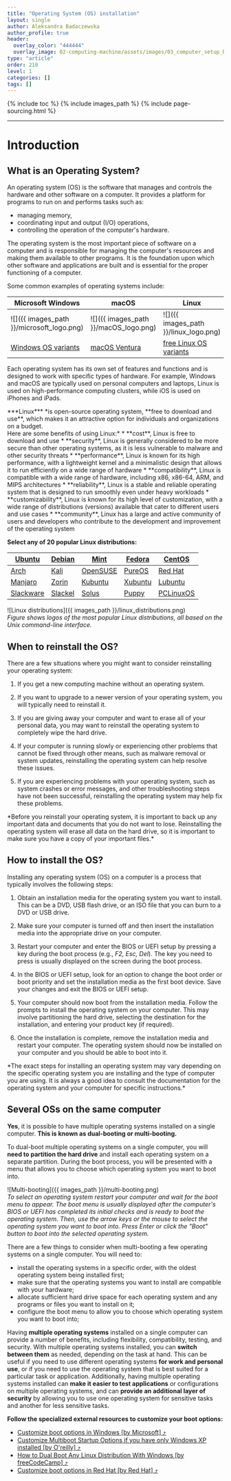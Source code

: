 ```yaml
---
title: "Operating System (OS) installation"
layout: single
author: Aleksandra Badaczewska
author_profile: true
header:
  overlay_color: "444444"
  overlay_image: 02-computing-machine/assets/images/03_computer_setup_banner.png
type: "article"
order: 210
level: 1
categories: []
tags: []
---
```


{% include toc %}
{% include images_path %}
{% include page-sourcing.html %}

---


# Introduction

## What is an **O**perating **S**ystem?

An operating system (OS) is the software that manages and controls the hardware and other software on a computer. It provides a platform for programs to run on and performs tasks such as:
* managing memory,
* coordinating input and output (I/O) operations,
* controlling the operation of the computer's hardware.

The operating system is the most important piece of software on a computer and is responsible for managing the computer's resources and making them available to other programs. It is the foundation upon which other software and applications are built and is essential for the proper functioning of a computer.

Some common examples of operating systems include:

| Microsoft Windows | macOS | Linux | iOS |
|-------------------|-------|-------|-----|
|![]({{ images_path }}/microsoft_logo.png)| ![]({{ images_path }}/macOS_logo.png) | ![]({{ images_path }}/linux_logo.png) | ![]({{ images_path }}/iOS_logo.png) |
| <a href="https://msofficestore.us/product-category/windows/" target="_blank">Windows OS variants</a> | <a href="https://www.apple.com/macos/ventura/" target="_blank">macOS Ventura</a> | <a href="https://www.linux.org/pages/download/" target="_blank">free Linux OS variants</a>[]() | <a href="https://support.apple.com/en-us/HT204204" target="_blank">update iOS</a> |

Each operating system has its own set of features and functions and is designed to work with specific types of hardware. For example, Windows and macOS are typically used on personal computers and laptops, Linux is used on high-performance computing clusters, while iOS is used on iPhones and iPads.

<div class="protip" markdown="1">
***Linux*** *is open-source operating system, **free to download and use**, which makes it an attractive option for individuals and organizations on a budget. <br>Here are some benefits of using Linux:*
* **cost**, Linux is free to download and use
* **security**, Linux is generally considered to be more secure than other operating systems, as it is less vulnerable to malware and other security threats
* **performance**, Linux is known for its high performance, with a lightweight kernel and a minimalistic design that allows it to run efficiently on a wide range of hardware
* **compatibility**, Linux is compatible with a wide range of hardware, including x86, x86-64, ARM, and MIPS architectures
* **reliability**, Linux is a stable and reliable operating system that is designed to run smoothly even under heavy workloads
* **customizability**, Linux is known for its high level of customization, with a wide range of distributions (versions) available that cater to different users and use cases
* **community**, Linux has a large and active community of users and developers who contribute to the development and improvement of the operating system
</div>


**Select any of 20 popular Linux distributions:**

| [Ubuntu](https://www.ubuntu.com/download) | [Debian](https://www.debian.org/distrib/ftplist) | [Mint](https://www.linuxmint.com/download.php) | [Fedora](https://getfedora.org/) | [CentOS](https://wiki.centos.org/Download) |
|------|------|------|------|------|
| [Arch](https://www.archlinux.org/download/) | [Kali](https://www.kali.org/downloads/) | [OpenSUSE](https://get.opensuse.org/) | [PureOS](https://pureos.net/download/) | [Red Hat](https://access.redhat.com/downloads) |
| [Manjaro](https://sourceforge.net/projects/manjarolinux/files/) | [Zorin](http://zorin-os.com/free.html) | [Kubuntu](https://www.kubuntu.org/getkubuntu/) | [Xubuntu](https://xubuntu.org/getxubuntu/) | [Lubuntu](https://lubuntu.me/downloads/) |
| [Slackware](http://www.slackware.com/getslack/) | [Slackel](https://sourceforge.net/projects/slackel/files/) | [Solus](https://getsol.us/download/) | [Puppy](https://puppylinux-woof-ce.github.io/) | [PCLinuxOS](http://pclinuxos.com/?page_id=10) |

![Linux distributions]({{ images_path }}/linux_distributions.png)<br>
*Figure shows logos of the most popular Linux distributions, all based on the Unix command-line interface.*


## When to reinstall the OS?

There are a few situations where you might want to consider reinstalling your operating system:

1. If you get a new computing machine without an operating system.

2. If you want to upgrade to a newer version of your operating system, you will typically need to reinstall it.

3. If you are giving away your computer and want to erase all of your personal data, you may want to reinstall the operating system to completely wipe the hard drive.

4. If your computer is running slowly or experiencing other problems that cannot be fixed through other means, such as malware removal or system updates, reinstalling the operating system can help resolve these issues.

5. If you are experiencing problems with your operating system, such as system crashes or error messages, and other troubleshooting steps have not been successful, reinstalling the operating system may help fix these problems.

<div class="warning" markdown="1">
*Before you reinstall your operating system, it is important to back up any important data and documents that you do not want to lose. Reinstalling the operating system will erase all data on the hard drive, so it is important to make sure you have a copy of your important files.*
</div>


## How to install the OS?

Installing any operating system (OS) on a computer is a process that typically involves the following steps:

1. Obtain an installation media for the operating system you want to install. This can be a DVD, USB flash drive, or an ISO file that you can burn to a DVD or USB drive.

2. Make sure your computer is turned off and then insert the installation media into the appropriate drive on your computer.

3. Restart your computer and enter the BIOS or UEFI setup by pressing a key during the boot process (e.g., *F2, Esc, Del*). The key you need to press is usually displayed on the screen during the boot process.

4. In the BIOS or UEFI setup, look for an option to change the boot order or boot priority and set the installation media as the first boot device. Save your changes and exit the BIOS or UEFI setup.

5. Your computer should now boot from the installation media. Follow the prompts to install the operating system on your computer. This may involve partitioning the hard drive, selecting the destination for the installation, and entering your product key (if required).

6. Once the installation is complete, remove the installation media and restart your computer. The operating system should now be installed on your computer and you should be able to boot into it.


<div class="protip" markdown="1">
*The exact steps for installing an operating system may vary depending on the specific operating system you are installing and the type of computer you are using. It is always a good idea to consult the documentation for the operating system and your computer for specific instructions.*
</div>


## Several OSs on the same computer

**Yes**, it is possible to have multiple operating systems installed on a single computer. **This is known as dual-booting or multi-booting.**

To dual-boot multiple operating systems on a single computer, you will **need to partition the hard drive** and install each operating system on a separate partition. During the boot process, you will be presented with a menu that allows you to choose which operating system you want to boot into.

![Multi-booting]({{ images_path }}/multi-booting.png)<br>
*To select an operating system restart your computer and wait for the boot menu to appear. The boot menu is usually displayed after the computer's BIOS or UEFI has completed its initial checks and is ready to boot the operating system. Then, use the arrow keys or the mouse to select the operating system you want to boot into. Press Enter or click the "Boot" button to boot into the selected operating system.*

There are a few things to consider when multi-booting a few operating systems on a single computer. You will need to:

* install the operating systems in a specific order, with the oldest operating system being installed first;
* make sure that the operating systems you want to install are compatible with your hardware;
* allocate sufficient hard drive space for each operating system and any programs or files you want to install on it;
* configure the boot menu to allow you to choose which operating system you want to boot into;


Having **multiple operating systems** installed on a single computer can provide a number of benefits, including flexibility, compatibility, testing, and security. With multiple operating systems installed, you can **switch between them** as needed, depending on the task at hand. This can be useful if you need to use different operating systems **for work and personal use**, or if you need to use the operating system that is best suited for a particular task or application. Additionally, having multiple operating systems installed can **make it easier to test applications** or configurations on multiple operating systems, and can **provide an additional layer of security** by allowing you to use one operating system for sensitive tasks and another for less sensitive tasks.


**Follow the specialized external resources to customize your boot options:**

* <a href="https://learn.microsoft.com/en-us/windows-hardware/drivers/devtest/editing-boot-options" target="_blank">Customize boot options in Windows [by Microsoft]  ⤴</a>
* <a href="https://www.oreilly.com/library/view/windows-xp-hacks/0596005113/ch01s02.html" target="_blank">Customize Multiboot Startup Options if you have only Windows XP installed [by O'reilly] ⤴</a>
* <a href="https://www.freecodecamp.org/news/how-to-dual-boot-any-linux-distribution-with-windows/" target="_blank">How to Dual Boot Any Linux Distribution With Windows [by freeCodeCamp] ⤴</a>
* <a href="https://access.redhat.com/documentation/en-us/red_hat_enterprise_linux/8/html/performing_an_advanced_rhel_8_installation/kickstart-and-advanced-boot-options_installing-rhel-as-an-experienced-user" target="_blank">Customize boot options in Red Hat [by Red Hat]  ⤴</a>
